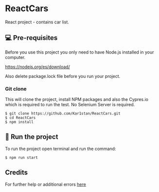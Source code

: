 # ReactCars
React project - contains car list.

## 💻 Pre-requisites

Before you use this project you only need to have Node.js installed in your computer.

https://nodejs.org/es/download/

Also delete package.lock file before you run your project.

### Git clone
This will clone the project, install NPM packages and also the Cypres.io which is required to run the test. No Selenium Server is required.
```
$ git clone https://github.com/Kar1stan/ReactCars.git
$ cd ReactCars
$ npm install
```

## 🚀 Run the project
To run the project open terminal and  run the command:
```
$ npm run start
```
## Credits
For further help or additional errors [here](https://ru.reactjs.org/)
